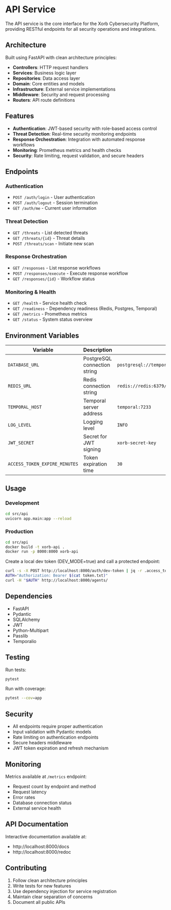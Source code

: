# API Service

The API service is the core interface for the Xorb Cybersecurity Platform, providing RESTful endpoints for all security operations and integrations.

## Architecture

Built using FastAPI with clean architecture principles:
- **Controllers**: HTTP request handlers
- **Services**: Business logic layer
- **Repositories**: Data access layer
- **Domain**: Core entities and models
- **Infrastructure**: External service implementations
- **Middleware**: Security and request processing
- **Routers**: API route definitions

## Features

- **Authentication**: JWT-based security with role-based access control
- **Threat Detection**: Real-time security monitoring endpoints
- **Response Orchestration**: Integration with automated response workflows
- **Monitoring**: Prometheus metrics and health checks
- **Security**: Rate limiting, request validation, and secure headers

## Endpoints

### Authentication
- `POST /auth/login` - User authentication
- `POST /auth/logout` - Session termination
- `GET /auth/me` - Current user information

### Threat Detection
- `GET /threats` - List detected threats
- `GET /threats/{id}` - Threat details
- `POST /threats/scan` - Initiate new scan

### Response Orchestration
- `GET /responses` - List response workflows
- `POST /responses/execute` - Execute response workflow
- `GET /responses/{id}` - Workflow status

### Monitoring & Health
- `GET /health` - Service health check
- `GET /readiness` - Dependency readiness (Redis, Postgres, Temporal)
- `GET /metrics` - Prometheus metrics
- `GET /status` - System status overview

## Environment Variables

| Variable | Description | Default |
|---------|-------------|---------|
| `DATABASE_URL` | PostgreSQL connection string | `postgresql://temporal:temporal@postgres:5432/temporal` |
| `REDIS_URL` | Redis connection string | `redis://redis:6379/0` |
| `TEMPORAL_HOST` | Temporal server address | `temporal:7233` |
| `LOG_LEVEL` | Logging level | `INFO` |
| `JWT_SECRET` | Secret for JWT signing | `xorb-secret-key` |
| `ACCESS_TOKEN_EXPIRE_MINUTES` | Token expiration time | `30` |

## Usage

### Development
```bash
cd src/api
uvicorn app.main:app --reload
```

### Production
```bash
cd src/api
docker build -t xorb-api .
docker run -p 8000:8000 xorb-api
```

Create a local dev token (DEV_MODE=true) and call a protected endpoint:
```bash
curl -s -X POST http://localhost:8000/auth/dev-token | jq -r .access_token > token.txt
AUTH="Authorization: Bearer $(cat token.txt)"
curl -H "$AUTH" http://localhost:8000/agents/
```

## Dependencies

- FastAPI
- Pydantic
- SQLAlchemy
- JWT
- Python-Multipart
- Passlib
- Temporalio

## Testing

Run tests:
```bash
pytest
```

Run with coverage:
```bash
pytest --cov=app
```

## Security

- All endpoints require proper authentication
- Input validation with Pydantic models
- Rate limiting on authentication endpoints
- Secure headers middleware
- JWT token expiration and refresh mechanism

## Monitoring

Metrics available at `/metrics` endpoint:
- Request count by endpoint and method
- Request latency
- Error rates
- Database connection status
- External service health

## API Documentation

Interactive documentation available at:
- http://localhost:8000/docs
- http://localhost:8000/redoc

## Contributing

1. Follow clean architecture principles
2. Write tests for new features
3. Use dependency injection for service registration
4. Maintain clear separation of concerns
5. Document all public APIs